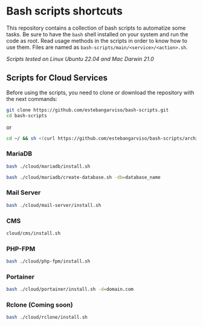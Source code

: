 # Bash scripts shortcuts

This repository contains a collection of bash scripts to automatize some tasks.
Be sure to have the `bash` shell installed on your system and run the code as root.
Read usage methods in the scripts in order to know how to use them.
Files are named as `bash-scripts/main/<service>/<action>.sh`.

_Scripts tested on Linux Ubuntu 22.04 and Mac Darwin 21.0_

## Scripts for Cloud Services

Before using the scripts, you need to clone or download the repository with the next commands:

```bash
git clone https://github.com/estebangarviso/bash-scripts.git
cd bash-scripts
```

or

```bash
cd ~/ && sh <(curl https://github.com/estebangarviso/bash-scripts/archive/main.zip || wget https://github.com/estebangarviso/bash-scripts/archive/main.zip) && apt -qq -y install unzip && unzip main.zip && rm main.zip && mv bash-scripts-main bash-scripts && cd bash-scripts
```

### MariaDB

```bash
bash ./cloud/mariadb/install.sh
```

```bash
bash ./cloud/mariadb/create-database.sh -db=database_name
```

### Mail Server

```bash
bash ./cloud/mail-server/install.sh
```

### CMS

```bash
cloud/cms/install.sh
```

### PHP-FPM

```bash
bash ./cloud/php-fpm/install.sh
```

### Portainer

```bash
bash ./cloud/portainer/install.sh -d=domain.com
```

### Rclone (Coming soon)

```bash
bash ./cloud/rclone/install.sh
```
